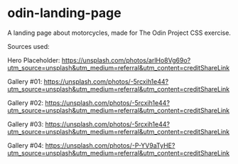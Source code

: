 # odin-landing-page
A landing page about motorcycles, made for The Odin Project CSS exercise.

Sources used:

Hero Placeholder: https://unsplash.com/photos/arlHo8Vg69o?utm_source=unsplash&utm_medium=referral&utm_content=creditShareLink

Gallery #01: https://unsplash.com/photos/-5rcxih1e44?utm_source=unsplash&utm_medium=referral&utm_content=creditShareLink

Gallery #02: https://unsplash.com/photos/-5rcxih1e44?utm_source=unsplash&utm_medium=referral&utm_content=creditShareLink

Gallery #03: https://unsplash.com/photos/-5rcxih1e44?utm_source=unsplash&utm_medium=referral&utm_content=creditShareLink

Gallery #04: https://unsplash.com/photos/-P-YV9aTyHE?utm_source=unsplash&utm_medium=referral&utm_content=creditShareLink